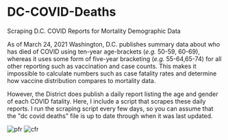 # DC-COVID-Deaths
Scraping D.C. COVID Reports for Mortality Demographic Data

As of March 24, 2021 Washington, D.C. publishes summary data about who has died of COVID using ten-year age-brackets (*e.g.* 50-59, 60-69), whereas it uses some form of five-year bracketing (*e.g.* 55-64,65-74) for all other reporting such as vaccination and case counts. This makes it impossible to calculate numbers such as case fatality rates and determine how vaccine distribution compares to mortality data.

However, the District does publish a daily report listing the age and gender of each COVID fatality.  Here, I include a  script that scrapes these daily reports. I run the scraping script every few days, so you can assume that the "dc covid deaths" file is up to date through when it was last updated.

![pfr](https://raw.githubusercontent.com/danieljstone/DC-COVID-Deaths-Age-Gender/main/graphs/pfr.png)
![cfr](https://raw.githubusercontent.com/danieljstone/DC-COVID-Deaths-Age-Gender/main/graphs/cfr.png)
